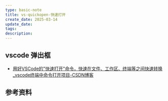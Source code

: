 ```yaml
---
type: basic-note
title: vs-quickopen-快速打开
create_date: 2025-03-14
update_date: 
tags:
description:
---
```


## vscode 弹出框

- [用好VSCode的"快速打开"命令，快速在文件、工作区、终端等之间快速转换_vscode终端中命令打开项目-CSDN博客](https://blog.csdn.net/Zhangguohao666/article/details/105717471)

## 参考资料
